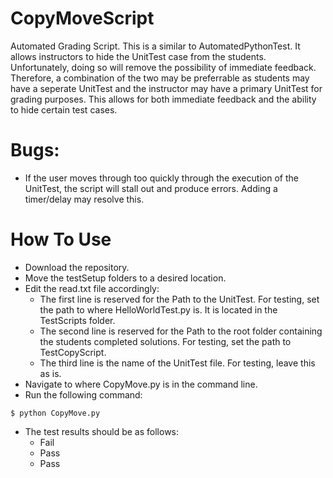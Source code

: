 # CopyMoveScript
Automated Grading Script. This is a similar to AutomatedPythonTest. It allows instructors to hide the UnitTest case from the students. Unfortunately, doing so will remove the possibility of immediate feedback. Therefore, a combination of the two may be preferrable as students may have a seperate UnitTest and the instructor may have a primary UnitTest for grading purposes. This allows for both immediate feedback and the ability to hide certain test cases.

# Bugs:
- If the user moves through too quickly through the execution of the UnitTest, the script will stall out and produce errors. Adding a timer/delay may resolve this.

# How To Use
- Download the repository.  
- Move the testSetup folders to a desired location.
- Edit the read.txt file accordingly:
  - The first line is reserved for the Path to the UnitTest. For testing, set the path to where HelloWorldTest.py is. It is   located in the TestScripts folder.
  - The second line is reserved for the Path to the root folder containing the students completed solutions. For testing, set the path to TestCopyScript.
  - The third line is the name of the UnitTest file. For testing, leave this as is.  
- Navigate to where CopyMove.py is in the command line.  
- Run the following command: 
``` 
$ python CopyMove.py
```
- The test results should be as follows:
  - Fail
  - Pass
  - Pass

